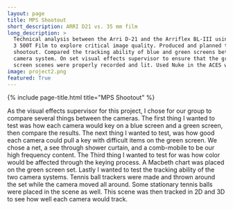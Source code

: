 ```yaml
---
layout: page
title: MPS Shootout
short_description: ARRI D21 vs. 35 mm film
long_description: >
  Technical analysis between the Arri D-21 and the Arriflex BL-III using Vision
  3 500T Film to explore critical image quality. Produced and planned the
  shootout. Compared the tracking ability of blue and green screens between each
  camera system. On set visual effects supervisor to ensure that the green
  screen scenes were properly recorded and lit. Used Nuke in the ACES workflow.
image: project2.png
featured: True
---
```


{% include page-title.html title="MPS Shootout" %}

As the visual effects supervisor for this project, I chose for our group to
compare several things between the cameras. The first thing I wanted to test was
how each camera would key on a blue screen and a green screen, then compare the
results. The next thing I wanted to test, was how good each camera could pull a
key with difficult items on the green screen. We chose a net, a see through
shower curtain, and a comb-mobile to be our high frequency content. The Third
thing I wanted to test for was how color would be affected through the keying
process. A Macbeth chart was placed on the green screen set. Lastly I wanted to
test the tracking ability of the two camera systems. Tennis ball trackers were
made and thrown around the set while the camera moved all around. Some
stationary tennis balls were placed in the scene as well. This scene was then
tracked in 2D and 3D to see how well each camera would track.
